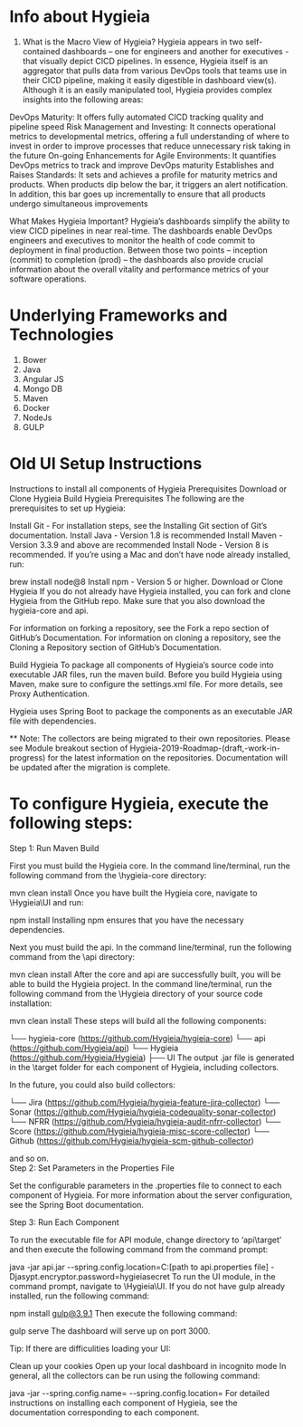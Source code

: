 # Info about Hygieia

1. What is the Macro View of Hygieia?
Hygieia appears in two self-contained dashboards – one for engineers and another for executives - that visually depict CICD pipelines. In essence, Hygieia itself is an aggregator that pulls data from various DevOps tools that teams use in their CICD pipeline, making it easily digestible in dashboard view(s). Although it is an easily manipulated tool, Hygieia provides complex insights into the following areas:

DevOps Maturity: It offers fully automated CICD tracking quality and pipeline speed
Risk Management and Investing: It connects operational metrics to developmental metrics, offering a full understanding of where to invest in order to improve processes that reduce unnecessary risk taking in the future
On-going Enhancements for Agile Environments: It quantifies DevOps metrics to track and improve DevOps maturity
Establishes and Raises Standards: It sets and achieves a profile for maturity metrics and products. When products dip below the bar, it triggers an alert notification. In addition, this bar goes up incrementally to ensure that all products undergo simultaneous improvements

What Makes Hygieia Important?
Hygieia’s dashboards simplify the ability to view CICD pipelines in near real-time. The dashboards enable DevOps engineers and executives to monitor the health of code commit to deployment in final production. Between those two points – inception (commit) to completion (prod) – the dashboards also provide crucial information about the overall vitality and performance metrics of your software operations.

# Underlying Frameworks and Technologies
1. Bower
2. Java
3. Angular JS
4. Mongo DB
5. Maven
6. Docker
7. NodeJs
8. GULP

# Old UI Setup Instructions
Instructions to install all components of Hygieia
Prerequisites
Download or Clone Hygieia
Build Hygieia
Prerequisites
The following are the prerequisites to set up Hygieia:

Install Git - For installation steps, see the Installing Git section of Git’s documentation.
Install Java - Version 1.8 is recommended
Install Maven - Version 3.3.9 and above are recommended
Install Node - Version 8 is recommended.
If you’re using a Mac and don’t have node already installed, run:

brew install node@8 
Install npm - Version 5 or higher.
Download or Clone Hygieia
If you do not already have Hygieia installed, you can fork and clone Hygieia from the GitHub repo. Make sure that you also download the hygieia-core and api.

For information on forking a repository, see the Fork a repo section of GitHub’s Documentation. For information on cloning a repository, see the Cloning a Repository section of GitHub’s Documentation.

Build Hygieia
To package all components of Hygieia’s source code into executable JAR files, run the maven build. Before you build Hygieia using Maven, make sure to configure the settings.xml file. For more details, see Proxy Authentication.

Hygieia uses Spring Boot to package the components as an executable JAR file with dependencies.

** Note: The collectors are being migrated to their own repositories. Please see Module breakout section of Hygieia-2019-Roadmap-(draft,-work-in-progress) for the latest information on the repositories. Documentation will be updated after the migration is complete.

# To configure Hygieia, execute the following steps:

Step 1: Run Maven Build

First you must build the Hygieia core. In the command line/terminal, run the following command from the \hygieia-core directory:

mvn clean install 
Once you have built the Hygieia core, navigate to \Hygieia\UI and run:

npm install
Installing npm ensures that you have the necessary dependencies.

Next you must build the api. In the command line/terminal, run the following command from the \api directory:

mvn clean install 
After the core and api are successfully built, you will be able to build the Hygieia project. In the command line/terminal, run the following command from the \Hygieia directory of your source code installation:

mvn clean install 
These steps will build all the following components:

└── hygieia-core (https://github.com/Hygieia/hygieia-core)
└── api (https://github.com/Hygieia/api)
└── Hygieia (https://github.com/Hygieia/Hygieia)
    ├── UI
The output .jar file is generated in the \target folder for each component of Hygieia, including collectors.

In the future, you could also build collectors:

└── Jira (https://github.com/Hygieia/hygieia-feature-jira-collector)
└── Sonar (https://github.com/Hygieia/hygieia-codequality-sonar-collector)
└── NFRR (https://github.com/Hygieia/hygieia-audit-nfrr-collector)
└── Score (https://github.com/Hygieia/hygieia-misc-score-collector)
└── Github (https://github.com/Hygieia/hygieia-scm-github-collector)
	
and so on. 	
Step 2: Set Parameters in the Properties File

Set the configurable parameters in the .properties file to connect to each component of Hygieia. For more information about the server configuration, see the Spring Boot documentation.

Step 3: Run Each Component

To run the executable file for API module, change directory to ‘api\target’ and then execute the following command from the command prompt:

java -jar api.jar --spring.config.location=C:\[path to api.properties file] -Djasypt.encryptor.password=hygieiasecret
To run the UI module, in the command prompt, navigate to \Hygieia\UI. If you do not have gulp already installed, run the following command:

npm install gulp@3.9.1
Then execute the following command:

gulp serve
The dashboard will serve up on port 3000.

Tip: If there are difficulities loading your UI:

Clean up your cookies
Open up your local dashboard in incognito mode
In general, all the collectors can be run using the following command:

java -jar <Path to collector-name.jar> --spring.config.name=<prefix for properties> --spring.config.location=<path to properties file location>
For detailed instructions on installing each component of Hygieia, see the documentation corresponding to each component.


